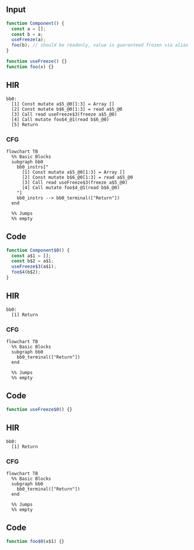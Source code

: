 
## Input

```javascript
function Component() {
  const a = [];
  const b = a;
  useFreeze(a);
  foo(b); // should be readonly, value is guaranteed frozen via alias
}

function useFreeze() {}
function foo(x) {}

```

## HIR

```
bb0:
  [1] Const mutate a$5_@0[1:3] = Array []
  [2] Const mutate b$6_@0[1:3] = read a$5_@0
  [3] Call read useFreeze$3(freeze a$5_@0)
  [4] Call mutate foo$4_@1(read b$6_@0)
  [5] Return

```

### CFG

```mermaid
flowchart TB
  %% Basic Blocks
  subgraph bb0
    bb0_instrs["
      [1] Const mutate a$5_@0[1:3] = Array []
      [2] Const mutate b$6_@0[1:3] = read a$5_@0
      [3] Call read useFreeze$3(freeze a$5_@0)
      [4] Call mutate foo$4_@1(read b$6_@0)
    "]
    bb0_instrs --> bb0_terminal(["Return"])
  end

  %% Jumps
  %% empty
```

## Code

```javascript
function Component$0() {
  const a$1 = [];
  const b$2 = a$1;
  useFreeze$3(a$1);
  foo$4(b$2);
}

```
## HIR

```
bb0:
  [1] Return

```

### CFG

```mermaid
flowchart TB
  %% Basic Blocks
  subgraph bb0
    bb0_terminal(["Return"])
  end

  %% Jumps
  %% empty
```

## Code

```javascript
function useFreeze$0() {}

```
## HIR

```
bb0:
  [1] Return

```

### CFG

```mermaid
flowchart TB
  %% Basic Blocks
  subgraph bb0
    bb0_terminal(["Return"])
  end

  %% Jumps
  %% empty
```

## Code

```javascript
function foo$0(x$1) {}

```
      
